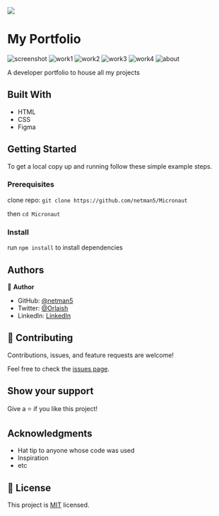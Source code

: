 ![](https://img.shields.io/badge/Microverse-blueviolet)

# My Portfolio

![screenshot](./images/portfolio.png)
![work1](./images/work1.png)
![work2](./images/work2.png)
![work3](./images/wk4.png)
![work4](./images/work3.png)
![about](./images/about.png)

A developer portfolio to house all my projects

## Built With

- HTML
- CSS
- Figma

## Getting Started

To get a local copy up and running follow these simple example steps.

### Prerequisites

clone repo: `git clone https://github.com/netman5/Micronaut`

then
`cd Micronaut`

### Install

run `npm install` to install dependencies

## Authors

👤 **Author**

- GitHub: [@netman5](https://github.com/netman5)
- Twitter: [@Orlaish](https://twitter.com/Orlaish)
- LinkedIn: [LinkedIn](https://www.linkedin.com/in/ola-ishola/)

## 🤝 Contributing

Contributions, issues, and feature requests are welcome!

Feel free to check the [issues page](../../issues/).

## Show your support

Give a ⭐️ if you like this project!

## Acknowledgments

- Hat tip to anyone whose code was used
- Inspiration
- etc

## 📝 License

This project is [MIT](./MIT.md) licensed.
